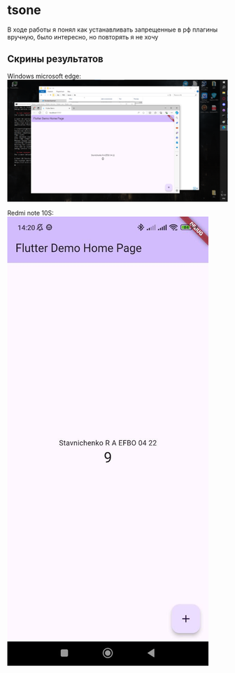 # tsone
В ходе работы я понял как устанавливать запрещенные в рф плагины вручную, было интересно, но повторять я не хочу

## Скрины результатов
Windows microsoft edge:
![](pojectimages/windowsAPP.png)

Redmi note 10S:
![](pojectimages/androidAPP.jpg)
